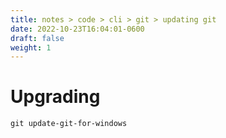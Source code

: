 ```yaml
---
title: notes > code > cli > git > updating git
date: 2022-10-23T16:04:01-0600
draft: false
weight: 1
---
```

# Upgrading
`git update-git-for-windows`
